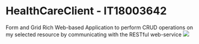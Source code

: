 # HealthCareClient - IT18003642

Form and Grid Rich Web-based Application to perform CRUD operations on my selected resource by communicating with the RESTful web-service
<img src= "https://www.google.com/url?sa=i&url=https%3A%2F%2Fwww.iconfinder.com%2Ficons%2F1460991%2Fcalendar_clock_doctor_appointment_event_hospital_plan_schedule_icon&psig=AOvVaw2Mad3lAm5SRHvykl7ZGB7K&ust=1588747970435000&source=images&cd=vfe&ved=0CAIQjRxqFwoTCNCQ2cmRnOkCFQAAAAAdAAAAABAI">

